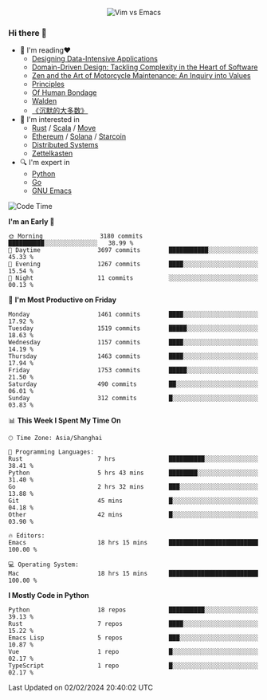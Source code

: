 <p align="center">
    <img src="https://gist.githubusercontent.com/coldnight/e696baffb094e71c96cb302118878eae/raw/40ea5053a6f66cc65f90f437e4173497da225958/banner.gif" alt="Vim vs Emacs" />
</p>

### Hi there 👋

- 📖 I'm reading❤️
    + [Designing Data-Intensive Applications](https://www.oreilly.com/library/view/designing-data-intensive-applications/9781491903063/)
    + [Domain-Driven Design: Tackling Complexity in the Heart of Software](https://www.dddcommunity.org/book/evans_2003/)
    + [Zen and the Art of Motorcycle Maintenance: An Inquiry into Values](https://en.wikipedia.org/wiki/Zen_and_the_Art_of_Motorcycle_Maintenance)
    + [Principles](https://www.principles.com/)
    + [Of Human Bondage](https://en.wikipedia.org/wiki/Of_Human_Bondage)
    + [Walden](https://en.wikipedia.org/wiki/Walden)
    + [《沉默的大多数》](https://en.wikipedia.org/wiki/Silent_majority)
- 🌱 I'm interested in
    + [Rust](https://www.rust-lang.org/) / [Scala](https://www.scala-lang.org/) / [Move](https://github.com/move-language/move/)
    + [Ethereum](https://ethereum.org/en/) / [Solana](https://solana.com/) / [Starcoin](https://github.com/starcoinorg/starcoin)
	+ [Distributed Systems](https://www.linuxzen.com/notes/topics/20200320174417_%E5%88%86%E5%B8%83%E5%BC%8F/)
	+ [Zettelkasten](https://www.linuxzen.com/notes/notes/20220120080920-slip_box/)
- 🔍 I'm expert in
    + [Python](https://www.python.org/)
    + [Go](https://go.dev/)
    + [GNU Emacs](https://www.gnu.org/software/emacs/)

<!--START_SECTION:waka-->
![Code Time](http://img.shields.io/badge/Code%20Time-2%2C649%20hrs%206%20mins-blue)

**I'm an Early 🐤** 

```text
🌞 Morning                3180 commits        ██████████░░░░░░░░░░░░░░░   38.99 % 
🌆 Daytime                3697 commits        ███████████░░░░░░░░░░░░░░   45.33 % 
🌃 Evening                1267 commits        ████░░░░░░░░░░░░░░░░░░░░░   15.54 % 
🌙 Night                  11 commits          ░░░░░░░░░░░░░░░░░░░░░░░░░   00.13 % 
```
📅 **I'm Most Productive on Friday** 

```text
Monday                   1461 commits        ████░░░░░░░░░░░░░░░░░░░░░   17.92 % 
Tuesday                  1519 commits        █████░░░░░░░░░░░░░░░░░░░░   18.63 % 
Wednesday                1157 commits        ████░░░░░░░░░░░░░░░░░░░░░   14.19 % 
Thursday                 1463 commits        ████░░░░░░░░░░░░░░░░░░░░░   17.94 % 
Friday                   1753 commits        █████░░░░░░░░░░░░░░░░░░░░   21.50 % 
Saturday                 490 commits         ██░░░░░░░░░░░░░░░░░░░░░░░   06.01 % 
Sunday                   312 commits         █░░░░░░░░░░░░░░░░░░░░░░░░   03.83 % 
```


📊 **This Week I Spent My Time On** 

```text
🕑︎ Time Zone: Asia/Shanghai

💬 Programming Languages: 
Rust                     7 hrs               ██████████░░░░░░░░░░░░░░░   38.41 % 
Python                   5 hrs 43 mins       ████████░░░░░░░░░░░░░░░░░   31.40 % 
Go                       2 hrs 32 mins       ███░░░░░░░░░░░░░░░░░░░░░░   13.88 % 
Git                      45 mins             █░░░░░░░░░░░░░░░░░░░░░░░░   04.18 % 
Other                    42 mins             █░░░░░░░░░░░░░░░░░░░░░░░░   03.90 % 

🔥 Editors: 
Emacs                    18 hrs 15 mins      █████████████████████████   100.00 % 

💻 Operating System: 
Mac                      18 hrs 15 mins      █████████████████████████   100.00 % 
```

**I Mostly Code in Python** 

```text
Python                   18 repos            ██████████░░░░░░░░░░░░░░░   39.13 % 
Rust                     7 repos             ████░░░░░░░░░░░░░░░░░░░░░   15.22 % 
Emacs Lisp               5 repos             ███░░░░░░░░░░░░░░░░░░░░░░   10.87 % 
Vue                      1 repo              █░░░░░░░░░░░░░░░░░░░░░░░░   02.17 % 
TypeScript               1 repo              █░░░░░░░░░░░░░░░░░░░░░░░░   02.17 % 
```




 Last Updated on 02/02/2024 20:40:02 UTC
<!--END_SECTION:waka-->
